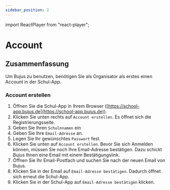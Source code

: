 ```yaml
---
sidebar_position: 2
---
```


import ReactPlayer from "react-player";

# Account

<!-- ## Video

<div className="video__wrapper">
  <ReactPlayer
    className="video__player"
    controls
    config={{
      file: {
        attributes: {
          poster:
            "https://uploads-ssl.webflow.com/60cb8d6c93a6a6dfa3b7f245/ 64345e1514a8f53d8aad199e_school-instructions-video-thumbnail.jpg",
        },
      },
    }}
    height="100%"
    url="https://storage.googleapis.com/files.school-app.bujus.de/          school-instructions-v2-compressed.mp4"
    width="100%"
  />
</div>
­{" "} -->

## Zusammenfassung

Um Bujus zu benutzen, benötigen Sie als Organisator als erstes einen Account in der Schul-App.

### Account erstellen

1. Öffnen Sie die Schul-App in Ihrem Browser ([https://school-app.bujus.de](https://school-app.bujus.de)).
2. Klicken Sie unten rechts auf `Account erstellen`. Es öffnet sich die Registrierungsseite.
3. Geben Sie Ihren `Schulnnamen` ein
4. Geben Sie Ihre `Email-Adresse` an.
5. Legen Sie Ihr gewünschtes `Passwort` fest.
6. Klicken Sie unten auf `Account erstellen`. Bevor Sie sich Anmelden können, müssen Sie noch Ihre Email-Adresse bestätigen. Dazu schickt Bujus Ihnen eine Email mit einem Bestätigungslink.
7. Öffnen Sie Ihr Email-Postfach und suchen Sie nach der neuen Email von Bujus.
8. Klicken Sie in der Email auf `Email-Adresse bestätigen`. Dadurch öffnet sich erneut die Schul-App.
9. Klicken Sie in der Schul-App auf `Email-Adresse bestätigen` klicken.

<!-- ### Anmelden

TODO

### Abmelden

TODO

### Passwort vergessen

TODO

### Email-Adresse ändern

TODO

### Account löschen

TODO -->
